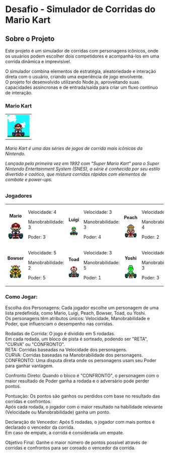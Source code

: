 <h1> Desafio - Simulador de Corridas do Mario Kart</h1>
<h2>Sobre o Projeto</h2>
Este projeto é um simulador de corridas com personagens icônicos, onde os usuários podem escolher dois competidores e acompanhá-los em uma corrida dinâmica e imprevisível. 

O simulador combina elementos de estratégia, aleatoriedade e interação direta com o usuário, criando uma experiência de jogo envolvente.  
O projeto foi desenvolvido utilizando Node.js, aproveitando suas capacidades assíncronas e de entrada/saída para criar um fluxo contínuo de interação.  


<h3>Mario Kart</h3>
<table>
<td>
<img src="./Simulador-de-corridas/docs/All.gif" alt="Mario" width="70">
</td>
</table>
<h6>Mario Kart é uma das séries de jogos de corrida mais icônicas da Nintendo. 
 
Lançada pela primeira vez em 1992 com "Super Mario Kart" para o Super Nintendo Entertainment System (SNES), a série é conhecida por seu estilo divertido e caótico, que mistura corridas rápidas com elementos de combate e power-ups.</h6>



<h3>Jogadores</h3>
<table>
<tr>
    <td align="center">
        <p><b>Mario</b></p>
        <img src="./Simulador-de-corridas/docs/Mario.gif" alt="Mario" width="70">
    </td>
    <td>
        <p>Velocidade: 4</p>
        <p>Manobrabilidade: 3</p>
        <p>Poder: 3</p>
    </td>
    <td align="center">
        <p><b>Luigi</b></p>
        <img src="./Simulador-de-corridas/docs/Luigi.gif" alt="Luigi" width="100">
    </td>
    <td>
        <p>Velocidade: 3</p>
        <p>Manobrabilidade: 3</p>
        <p>Poder: 4</p>
    </td>
    <td align="center">
        <p><b>Peach</b></p>
        <img src="./Simulador-de-corridas/docs/Peach.gif" alt="Peach" width="70">
    </td>
    <td>
        <p>Velocidade: 4</p>
        <p>Manobrabilidade: 4</p>
        <p>Poder: 2</p>
    </td>

<tr>
    <td align="center">
        <p><b>Bowser</b></p>
        <img src="./Simulador-de-corridas/docs/Bowser.gif" alt="Bowser" width="100">
    </td>
    <td>
        <p>Velocidade: 5</p>
        <p>Manobrabilidade: 2</p>
        <p>Poder: 5</p>
    </td>
    <td align="center">
        <p><b>Toad</b></p>
        <img src="./Simulador-de-corridas/docs/Toad.gif" alt="Toad" width="70">
    </td>
    <td>
        <p>Velocidade: 3</p>
        <p>Manobrabilidade: 5</p>
        <p>Poder: 1</p>
    </td>
    <td align="center">
        <p><b>Yoshi</b></p>
        <img src="./Simulador-de-corridas/docs/Yoshi.gif" alt="Yoshi" width="70">
    </td>
    <td>
        <p>Velocidade: 3</p>
        <p>Manobrabilidade: 3</p>
        <p>Poder: 3</p>
    </td>
</tr>
</table>
<h3><p><b>Como Jogar:</b></h3>

Escolha dos Personagens:
Cada jogador escolhe um personagem de uma lista predefinida, como Mario, Luigi, Peach, Bowser, Toad, ou Yoshi.  
Os personagens têm atributos únicos: Velocidade, Manobrabilidade e Poder, que influenciam o desempenho nas corridas.  

Rodadas de Corrida:
O jogo é dividido em 5 rodadas.  
Em cada rodada, um bloco de pista é sorteado, podendo ser "RETA", "CURVA" ou "CONFRONTO".  
RETA: Corridas baseadas na Velocidade dos personagens.  
CURVA: Corridas baseadas na Manobrabilidade dos personagens.  
CONFRONTO: Uma disputa direta onde os personagens usam seu Poder para ganhar vantagem.  

Confronto Direto:
Quando o bloco é "CONFRONTO", o personagem com o maior resultado de Poder ganha a rodada e o adversário pode perder pontos.  

Pontuação:
Os pontos são ganhos ou perdidos com base no resultado das corridas e confrontos.  
Após cada rodada, o jogador com o maior resultado na habilidade relevante (Velocidade ou Manobrabilidade) ganha um ponto.  

Declaração do Vencedor:
Após 5 rodadas, o jogador com mais pontos é declarado o vencedor da corrida.  
Em caso de empate, a corrida é considerada um empate.  

Objetivo Final: 
Ganhe o maior número de pontos possível através de corridas e confrontos para ser coroado o vencedor da corrida.</p>

